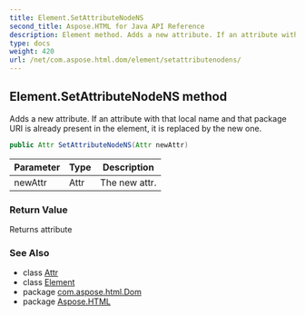 ```yaml
---
title: Element.SetAttributeNodeNS
second_title: Aspose.HTML for Java API Reference
description: Element method. Adds a new attribute. If an attribute with that local name and that package URI is already present in the element it is replaced by the new one
type: docs
weight: 420
url: /net/com.aspose.html.dom/element/setattributenodens/
---
```

## Element.SetAttributeNodeNS method

Adds a new attribute. If an attribute with that local name and that package URI is already present in the element, it is replaced by the new one.

```java
public Attr SetAttributeNodeNS(Attr newAttr)
```

| Parameter | Type | Description |
| --- | --- | --- |
| newAttr | Attr | The new attr. |

### Return Value

Returns attribute

### See Also

* class [Attr](../../attr/)
* class [Element](../)
* package [com.aspose.html.Dom](../../element/)
* package [Aspose.HTML](../../../)
